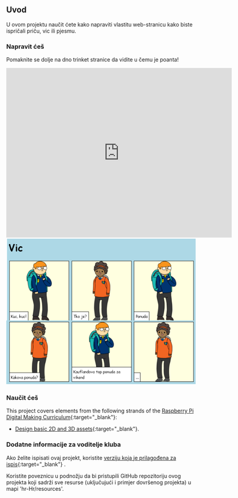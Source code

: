 ## Uvod

U ovom projektu naučit ćete kako napraviti vlastitu web-stranicu kako biste ispričali priču, vic ili pjesmu.

### Napravit ćeš

Pomaknite se dolje na dno trinket stranice da vidite u čemu je poanta!

<div class="trinket">
  <iframe src="https://trinket.io/embed/html/c8afdef912?outputOnly=true&start=result" width="600" height="450" frameborder="0" marginwidth="0" marginheight="0" allowfullscreen>
  </iframe>
  <img src="images/story-final.png">
</div>

### Naučit ćeš

This project covers elements from the following strands of the [Raspberry Pi Digital Making Curriculum](https://rpf.io/curriculum){:target="_blank"}:

+ [Design basic 2D and 3D assets](https://www.raspberrypi.org/curriculum/design/creator){:target="_blank"}.

### Dodatne informacije za voditelje kluba

Ako želite ispisati ovaj projekt, koristite [verziju koja je prilagođena za ispis](https://projects.raspberrypi.org/en/projects/tell-a-story/print){:target="_blank"} .

Koristite poveznicu u podnožju da bi pristupili GitHub repozitoriju ovog projekta koji sadrži sve resurse (uključujući i primjer dovršenog projekta) u mapi 'hr-Hr/resources'.